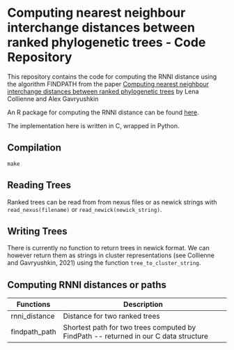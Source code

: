 # Computing nearest neighbour interchange distances between ranked phylogenetic trees - Code Repository

This repository contains the code for computing the RNNI distance using the algorithm FINDPATH from the paper [Computing nearest neighbour interchange distances between ranked phylogenetic trees](https://doi.org/10.1007/s00285-021-01567-5) by Lena Collienne and Alex Gavryushkin

An R package for computing the RNNI distance can be found [here](https://github.com/bioDS/rrnni).

The implementation here is written in C, wrapped in Python.


## Compilation

`make`


## Reading Trees

Ranked trees can be read from from nexus files or as newick strings with `read_nexus(filename)` or `read_newick(newick_string)`.


## Writing Trees

There is currently no function to return trees in newick format.
We can however return them as strings in cluster representations (see Collienne and Gavryushkin, 2021) using the function `tree_to_cluster_string`.


## Computing RNNI distances or paths

| Functions			|	Description
---			|	---
| rnni_distance | Distance for two ranked trees |
| findpath_path | Shortest path for two trees computed by FindPath -- returned in our C data structure |

